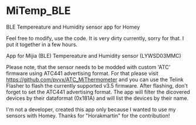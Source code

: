 # MiTemp_BLE

BLE Tempereature and Humidity sensor app for Homey

Feel free to modify, use the code. It is very dirty currently, sorry for that. I put it together in a few hours.


App for Mijia (BLE) Tempereature and Humidity sensor (LYWSD03MMC)

Please note, that the sensor needs to be modded with custom 'ATC' firmware using ATC441 advertising format.
For that please visit https://github.com/pvvx/ATC_MiThermometer and you can use the Telink Flasher to flash the currently supported v3.5 firmware.
After flashing, don't forget to set the ATC441 advertising format.
The app will filter the dicovered devices by their dataformat (0x181A) and will list the devices by their name.

I'm not a developer, created this app only because I wanted to use my sensors with Homey. Thanks for "Horakmartin" for the contribution!
